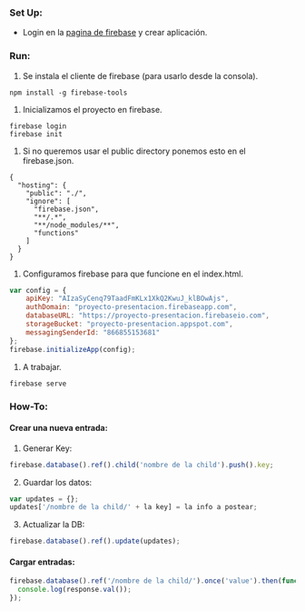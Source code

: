 ### Set Up:
- Login en la [pagina de firebase](https://console.firebase.google.com) y crear aplicación.

### Run:
1. Se instala el cliente de firebase (para usarlo desde la consola).
```
npm install -g firebase-tools
```
1. Inicializamos el proyecto en firebase.
```
firebase login
firebase init
```
1. Si no queremos usar el public directory ponemos esto en el firebase.json.
```
{
  "hosting": {
    "public": "./",
    "ignore": [
      "firebase.json",
      "**/.*",
      "**/node_modules/**",
      "functions"
    ]
  }
}
```
1. Configuramos firebase para que funcione en el index.html.
```javascript
var config = {
    apiKey: "AIzaSyCenq79TaadFmKLx1XkQ2KwuJ_klBOwAjs",
    authDomain: "proyecto-presentacion.firebaseapp.com",
    databaseURL: "https://proyecto-presentacion.firebaseio.com",
    storageBucket: "proyecto-presentacion.appspot.com",
    messagingSenderId: "866855153681"
};
firebase.initializeApp(config);
```
1. A trabajar.
```
firebase serve
```

### How-To:

#### Crear una nueva entrada:

1. Generar Key:
```javascript
firebase.database().ref().child('nombre de la child').push().key;
```
2. Guardar los datos:
```javascript
var updates = {};
updates['/nombre de la child/' + la key] = la info a postear;
```
3. Actualizar la DB:
```javascript
firebase.database().ref().update(updates);
```

#### Cargar entradas:
```javascript
firebase.database().ref('/nombre de la child/').once('value').then(function(response) {
  console.log(response.val());
});
```
